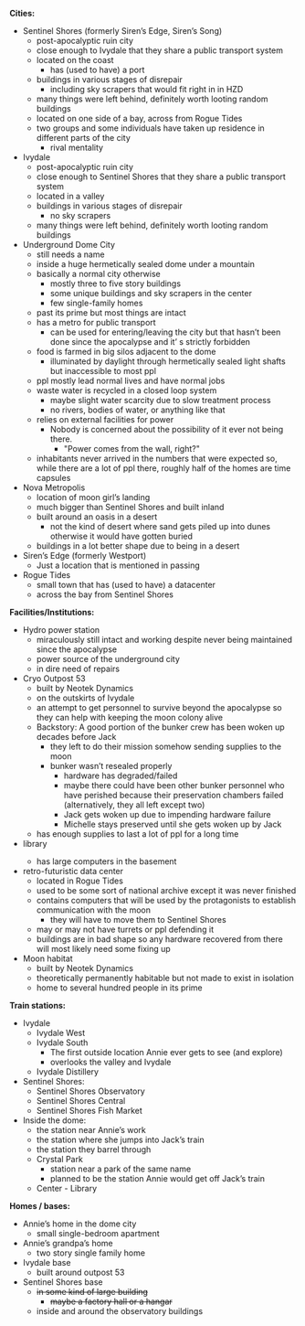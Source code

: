 **Cities:**

* Sentinel Shores (formerly Siren’s Edge, Siren’s Song) 
  * post-apocalyptic ruin city
  * close enough to Ivydale that they share a public transport system
  * located on the coast 
    * has (used to have) a port
  * buildings in various stages of disrepair 
    * including sky scrapers that would fit right in in HZD
  * many things were left behind, definitely worth looting random buildings
  * located on one side of a bay, across from Rogue Tides
  * two groups and some individuals have taken up residence in different parts of the city 
    * rival mentality
* Ivydale 
  * post-apocalyptic ruin city
  * close enough to Sentinel Shores that they share a public transport system
  * located in a valley
  * buildings in various stages of disrepair 
    * no sky scrapers
  * many things were left behind, definitely worth looting random buildings
* Underground Dome City 
  * still needs a name
  * inside a huge hermetically sealed dome under a mountain
  * basically a normal city otherwise 
    * mostly three to five story buildings
    * some unique buildings and sky scrapers in the center
    * few single-family homes
  * past its prime but most things are intact
  * has a metro for public transport 
    * can be used for entering/leaving the city but that hasn’t been done since the apocalypse and it’ s strictly forbidden
  * food is farmed in big silos adjacent to the dome 
    * illuminated by daylight through hermetically sealed light shafts but inaccessible to most ppl
  * ppl mostly lead normal lives and have normal jobs
  * waste water is recycled in a closed loop system 
    * maybe slight water scarcity due to slow treatment process
    * no rivers, bodies of water, or anything like that
  * relies on external facilities for power 
    * Nobody is concerned about the possibility of it ever not being there. 
      * "Power comes from the wall, right?"
  * inhabitants never arrived in the numbers that were expected so, while there are a lot of ppl there, roughly half of the homes are time capsules
* Nova Metropolis 
  * location of moon girl’s landing
  * much bigger than Sentinel Shores and built inland
  * built around an oasis in a desert 
    * not the kind of desert where sand gets piled up into dunes otherwise it would have gotten buried
  * buildings in a lot better shape due to being in a desert
* Siren’s Edge (formerly Westport) 
  * Just a location that is mentioned in passing
* Rogue Tides 
  * small town that has (used to have) a datacenter
  * across the bay from Sentinel Shores

**Facilities/Institutions:**

* Hydro power station 
  * miraculously still intact and working despite never being maintained since the apocalypse
  * power source of the underground city
  * in dire need of repairs
* Cryo Outpost 53 
  * built by Neotek Dynamics
  * on the outskirts of Ivydale
  * an attempt to get personnel to survive beyond the apocalypse so they can help with keeping the moon colony alive
  * Backstory: A good portion of the bunker crew has been woken up decades before Jack 
    * they left to do their mission somehow sending supplies to the moon
    * bunker wasn’t resealed properly 
      * hardware has degraded/failed
      * maybe there could have been other bunker personnel who have perished because their preservation chambers failed (alternatively, they all left except two)
      * Jack gets woken up due to impending hardware failure
      * Michelle stays preserved until she gets woken up by Jack
  * has enough supplies to last a lot of ppl for a long time
* <underground dome city> library 
  * has large computers in the basement
* retro-futuristic data center 
  * located in Rogue Tides
  * used to be some sort of national archive except it was never finished
  * contains computers that will be used by the protagonists to establish communication with the moon 
    * they will have to move them to Sentinel Shores
  * may or may not have turrets or ppl defending it
  * buildings are in bad shape so any hardware recovered from there will most likely need some fixing up
* Moon habitat 
  * built by Neotek Dynamics
  * theoretically permanently habitable but not made to exist in isolation
  * home to several hundred people in its prime

**Train stations:**

* Ivydale 
  * Ivydale West
  * Ivydale South 
    * The first outside location Annie ever gets to see (and explore)
    * overlooks the valley and Ivydale
  * Ivydale Distillery
* Sentinel Shores: 
  * Sentinel Shores Observatory
  * Sentinel Shores Central
  * Sentinel Shores Fish Market
* Inside the dome: 
  * the station near Annie’s work
  * the station where she jumps into Jack’s train
  * the station they barrel through
  * Crystal Park
    * station near a park of the same name
    * planned to be the station Annie would get off Jack’s train
  * <dome city name> Center - Library

**Homes / bases:**

* Annie’s home in the dome city 
  * small single-bedroom apartment
* Annie’s grandpa’s home 
  * two story single family home
* Ivydale base 
  * built around outpost 53
* Sentinel Shores base 
  * ~~in some kind of large building~~ 
    * ~~maybe a factory hall or a hangar~~
  * inside and around the observatory buildings